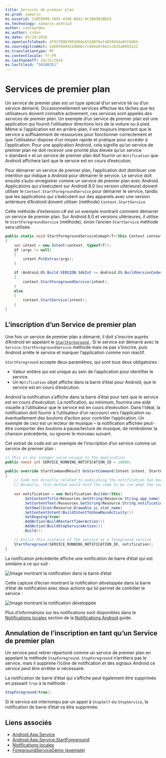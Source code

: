 ```yaml
---
title: Services de premier plan
ms.prod: xamarin
ms.assetid: C10FD999-7A91-4708-B642-0C1B0901BD24
ms.technology: xamarin-android
author: conceptdev
ms.author: crdun
ms.date: 03/19/2018
ms.openlocfilehash: df917896f901060a5518076afa859d34a03f4d6d
ms.sourcegitcommit: e268fd44422d0bbc7c944a678e2cc633a0493122
ms.translationtype: MT
ms.contentlocale: fr-FR
ms.lasthandoff: 10/25/2018
ms.locfileid: "50108351"
---
```

# <a name="foreground-services"></a>Services de premier plan

Un service de premier plan est un type spécial d’un service lié ou d’un service démarré. Occasionnellement services effectue les tâches que les utilisateurs doivent connaître activement, ces services sont appelés _des services de premier plan_. Un exemple d’un service de premier plan est une application qui fournit l’utilisateur directions lors de la voiture ou à pied. Même si l’application est en arrière-plan, il est toujours important que le service a suffisamment de ressources pour fonctionner correctement et que l’utilisateur dispose d’un moyen rapide et pratique pour accéder à l’application. Pour une application Android, cela signifie qu’un service de premier plan ne doit recevoir une priorité plus élevée qu’un service « standard » et un service de premier plan doit fournir un `Notification` que Android affichera tant que le service est en cours d’exécution.
 
Pour démarrer un service de premier plan, l’application doit distribuer une intention qui indique à Android pour démarrer le service. Le service doit ensuite s’auto-enregistrer comme un service de premier plan avec Android. Applications qui s’exécutent sur Android 8.0 (ou version ultérieure) doivent utiliser le `Context.StartForegroundService` pour démarrer le service, tandis que les applications qui s’exécutent sur des appareils avec une version antérieure d’Android doivent utiliser (méthode) `Context.StartService`

Cette méthode d’extension c# est un exemple montrant comment démarrer un service de premier plan. Sur Android 8.0 et versions ultérieures, il utilise le `StartForegroundService` (méthode), sinon l’ancien `StartService` méthode sera utilisée.  

```csharp
public static void StartForegroundServiceComapt<T>(this Context context, Bundle args = null) where T : Service
{
    var intent = new Intent(context, typeof(T));
    if (args != null) 
    {
        intent.PutExtras(args);
    }

    if (Android.OS.Build.VERSION.SdkInt >= Android.OS.BuildVersionCodes.O)
    {
        context.StartForegroundService(intent);
    }
    else
    {
        context.StartService(intent);
    }
}
```

## <a name="registering-as-a-foreground-service"></a>L’inscription d’un Service de premier plan

Une fois un service de premier plan a démarré, il doit s’inscrire auprès d’Android en appelant le [ `StartForeground` ](https://developer.xamarin.com/api/member/Android.App.Service.StartForeground/p/System.Int32/Android.App.Notification/). Si le service est démarré avec le `Service.StartForegroundService` méthode mais ne pas s’inscrire, puis Android arrête le service et marquer l’application comme non réactif.

`StartForeground` accepte deux paramètres, qui sont tous deux obligatoires :
 
* Valeur entière qui est unique au sein de l’application pour identifier le service.
* Un `Notification` objet affiche dans la barre d’état pour Android, que le service est en cours d’exécution.

Android la notification s’affiche dans la barre d’état pour tant que le service est en cours d’exécution. La notification, au minimum, fournira une aide visuelle à l’utilisateur que le service est en cours d’exécution. Dans l’idéal, la notification doit fournir à l’utilisateur d’un raccourci vers l’application ou éventuellement des boutons d’action pour contrôler l’application. Un exemple de ceci est un lecteur de musique &ndash; la notification affichée peut-être comporter des boutons à pause/lecture de musique, de rembobiner la chanson précédente, ou ignorer le morceau suivant. 

Cet extrait de code est un exemple de l’inscription d’un service comme un service de premier plan :   

```csharp
// This is any integer value unique to the application.
public const int SERVICE_RUNNING_NOTIFICATION_ID = 10000;

public override StartCommandResult OnStartCommand(Intent intent, StartCommandFlags flags, int startId)
{
    // Code not directly related to publishing the notification has been omitted for clarity.
    // Normally, this method would hold the code to be run when the service is started.
    
    var notification = new Notification.Builder(this)
        .SetContentTitle(Resources.GetString(Resource.String.app_name))
        .SetContentText(Resources.GetString(Resource.String.notification_text))
        .SetSmallIcon(Resource.Drawable.ic_stat_name)
        .SetContentIntent(BuildIntentToShowMainActivity())
        .SetOngoing(true)
        .AddAction(BuildRestartTimerAction())
        .AddAction(BuildStopServiceAction())
        .Build();

    // Enlist this instance of the service as a foreground service
    StartForeground(SERVICE_RUNNING_NOTIFICATION_ID, notification);
}
```

La notification précédente affiche une notification de barre d’état qui est similaire à ce qui suit :

![Image montrant la notification dans la barre d’état](foreground-services-images/foreground-services-01.png "Image montrant la notification dans la barre d’état")

Cette capture d’écran montrant la notification développée dans la barre d’état de notification avec deux actions qui lui permet de contrôler le service :

![Image montrant la notification développée](foreground-services-images/foreground-services-02.png "Image montrant la notification développée.")

Plus d’informations sur les notifications sont disponibles dans le [Notifications locales](~/android/app-fundamentals/notifications/local-notifications.md) section de la [Notifications Android](~/android/app-fundamentals/notifications/index.md) guide.

## <a name="unregistering-as-a-foreground-service"></a>Annulation de l’inscription en tant qu’un Service de premier plan

Un service peut retirer répertorié comme un service de premier plan en appelant la méthode `StopForeground`. `StopForeground` n’arrêtera pas le service, mais il supprime l’icône de notification et des signaux Android ce service peut être arrêtée si nécessaire.

La notification de barre d’état qui s’affiche peut également être supprimée en passant `true` à la méthode : 

```csharp
StopForeground(true);
```

Si le service est interrompu par un appel à `StopSelf` ou `StopService`, la notification de barre d’état va être supprimée.

## <a name="related-links"></a>Liens associés

- [Android.App.Service](https://developer.xamarin.com/api/type/Android.App.Service/)
- [Android.App.Service.StartForeground](https://developer.xamarin.com/api/member/Android.App.Service.StartForeground/p/System.Int32/Android.App.Notification/)
- [Notifications locales](~/android/app-fundamentals/notifications/local-notifications.md)
- [ForegroundServiceDemo (exemple)](https://developer.xamarin.com/samples/monodroid/ApplicationFundamentals/ServiceSamples/ForegroundServiceDemo/)
